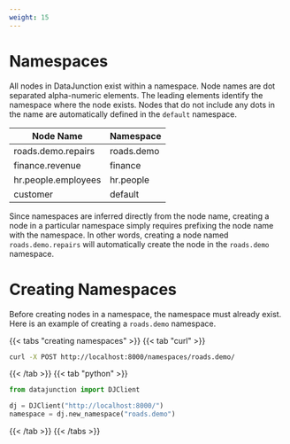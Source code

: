 ```yaml
---
weight: 15
---
```


# Namespaces

All nodes in DataJunction exist within a namespace. Node names are dot separated alpha-numeric elements. The leading elements
identify the namespace where the node exists. Nodes that do not include any dots in the name are automatically
defined in the `default` namespace.

| Node Name           | Namespace    |
|---------------------|--------------|
| roads.demo.repairs  | roads.demo   |
| finance.revenue     | finance      |
| hr.people.employees | hr.people    |
| customer            | default      |

Since namespaces are inferred directly from the node name, creating a node in a particular namespace simply requires prefixing
the node name with the namespace. In other words, creating a node named `roads.demo.repairs` will automatically create the node in the
`roads.demo` namespace.

# Creating Namespaces

Before creating nodes in a namespace, the namespace must already exist. Here is an example of creating a `roads.demo` namespace.

{{< tabs "creating namespaces" >}}
{{< tab "curl" >}}
```sh
curl -X POST http://localhost:8000/namespaces/roads.demo/
```
{{< /tab >}}
{{< tab "python" >}}

```py
from datajunction import DJClient

dj = DJClient("http://localhost:8000/")
namespace = dj.new_namespace("roads.demo")
```
{{< /tab >}}
{{< /tabs >}}
